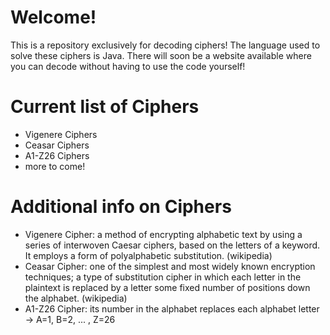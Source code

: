 # Welcome!
This is a repository exclusively for decoding ciphers! The language used to solve these ciphers is Java. There will soon be a website available where you can decode without having to use the code yourself!

<h1>Current list of Ciphers</h1>
<ul>
  <li>Vigenere Ciphers</li>
  <li>Ceasar Ciphers</li>
  <li>A1-Z26 Ciphers</li>
  <li>more to come!</li>
</ul>

# Additional info on Ciphers
- Vigenere Cipher: a method of encrypting alphabetic text by using a series of interwoven Caesar ciphers, based on the letters of a keyword. It employs a form of polyalphabetic substitution. (wikipedia)
- Ceasar Cipher: one of the simplest and most widely known encryption techniques; a type of substitution cipher in which each letter in the plaintext is replaced by a letter some fixed number of positions down the alphabet. (wikipedia)
- A1-Z26 Cipher: its number in the alphabet replaces each alphabet letter -> A=1, B=2, ... , Z=26
